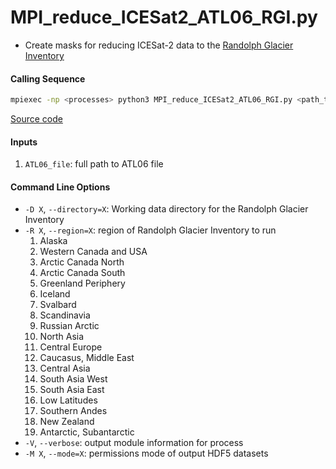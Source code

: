 MPI_reduce_ICESat2_ATL06_RGI.py
===============================

- Create masks for reducing ICESat-2 data to the [Randolph Glacier Inventory](https://www.glims.org/RGI/rgi60_dl.html)  

#### Calling Sequence
```bash
mpiexec -np <processes> python3 MPI_reduce_ICESat2_ATL06_RGI.py <path_to_ATL06_file>
```
[Source code](https://github.com/tsutterley/read-ICESat-2/blob/master/scripts/MPI_reduce_ICESat2_ATL06_RGI.py)  

#### Inputs
1. `ATL06_file`: full path to ATL06 file  

#### Command Line Options
- `-D X`, `--directory=X`: Working data directory for the Randolph Glacier Inventory
- `-R X`, `--region=X`: region of Randolph Glacier Inventory to run
    1. Alaska
    2. Western Canada and USA
    3. Arctic Canada North
    4. Arctic Canada South
    5. Greenland Periphery
    6. Iceland
    7. Svalbard
    8. Scandinavia
    9. Russian Arctic
    10. North Asia
    11. Central Europe
    12. Caucasus, Middle East
    13. Central Asia
    14. South Asia West
    15. South Asia East
    16. Low Latitudes
    17. Southern Andes
    18. New Zealand
    19. Antarctic, Subantarctic
- `-V`, `--verbose`: output module information for process  
- `-M X`, `--mode=X`: permissions mode of output HDF5 datasets  
